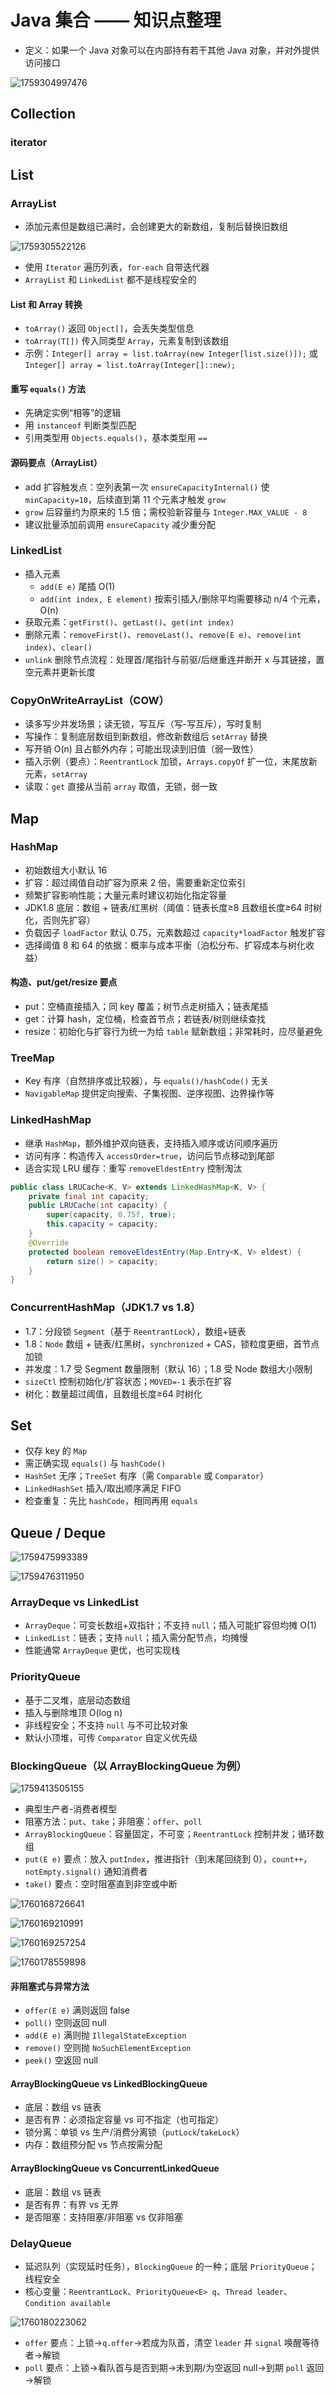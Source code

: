 # Java 集合 —— 知识点整理

* 定义：如果一个 Java 对象可以在内部持有若干其他 Java 对象，并对外提供访问接口

![1759304997476](image/1759304997476.png)

## Collection

### iterator


## List

### ArrayList

* 添加元素但是数组已满时，会创建更大的新数组，复制后替换旧数组

![1759305522126](image/1759305522126.png)

* 使用 `Iterator` 遍历列表，`for-each` 自带迭代器
* `ArrayList` 和 `LinkedList` 都不是线程安全的

#### List 和 Array 转换

* `toArray()` 返回 `Object[]`，会丢失类型信息
* `toArray(T[])` 传入同类型 `Array`，元素复制到该数组
* 示例：`Integer[] array = list.toArray(new Integer[list.size()]);` 或 `Integer[] array = list.toArray(Integer[]::new);`

#### 重写 `equals()` 方法

* 先确定实例“相等”的逻辑
* 用 `instanceof` 判断类型匹配
* 引用类型用 `Objects.equals()`，基本类型用 `==`

#### 源码要点（ArrayList）

- add 扩容触发点：空列表第一次 `ensureCapacityInternal()` 使 `minCapacity=10`，后续直到第 11 个元素才触发 `grow`
- `grow` 后容量约为原来的 1.5 倍；需校验新容量与 `Integer.MAX_VALUE - 8`
- 建议批量添加前调用 `ensureCapacity` 减少重分配

### LinkedList

- 插入元素
  - `add(E e)` 尾插 O(1)
  - `add(int index, E element)` 按索引插入/删除平均需要移动 n/4 个元素，O(n)
- 获取元素：`getFirst()`、`getLast()`、`get(int index)`
- 删除元素：`removeFirst()`、`removeLast()`、`remove(E e)`、`remove(int index)`、`clear()`
- `unlink` 删除节点流程：处理首/尾指针与前驱/后继重连并断开 x 与其链接，置空元素并更新长度

### CopyOnWriteArrayList（COW）

- 读多写少并发场景；读无锁，写互斥（写-写互斥），写时复制
- 写操作：复制底层数组到新数组，修改新数组后 `setArray` 替换
- 写开销 O(n) 且占额外内存；可能出现读到旧值（弱一致性）
- 插入示例（要点）：`ReentrantLock` 加锁，`Arrays.copyOf` 扩一位，末尾放新元素，`setArray`
- 读取：`get` 直接从当前 `array` 取值，无锁，弱一致

## Map

### HashMap

- 初始数组大小默认 16
- 扩容：超过阈值自动扩容为原来 2 倍，需要重新定位索引
- 频繁扩容影响性能；大量元素时建议初始化指定容量
- JDK1.8 底层：数组 + 链表/红黑树（阈值：链表长度≥8 且数组长度≥64 时树化，否则先扩容）
- 负载因子 `loadFactor` 默认 0.75，元素数超过 `capacity*loadFactor` 触发扩容
- 选择阈值 8 和 64 的依据：概率与成本平衡（泊松分布、扩容成本与树化收益）

#### 构造、put/get/resize 要点

- put：空桶直接插入；同 key 覆盖；树节点走树插入；链表尾插
- get：计算 hash，定位桶，检查首节点；若链表/树则继续查找
- resize：初始化与扩容行为统一为给 `table` 赋新数组；非常耗时，应尽量避免

### TreeMap

- Key 有序（自然排序或比较器），与 `equals()/hashCode()` 无关
- `NavigableMap` 提供定向搜索、子集视图、逆序视图、边界操作等

### LinkedHashMap

- 继承 `HashMap`，额外维护双向链表，支持插入顺序或访问顺序遍历
- 访问有序：构造传入 `accessOrder=true`，访问后节点移动到尾部
- 适合实现 LRU 缓存：重写 `removeEldestEntry` 控制淘汰

```java
public class LRUCache<K, V> extends LinkedHashMap<K, V> {
    private final int capacity;
    public LRUCache(int capacity) {
        super(capacity, 0.75f, true);
        this.capacity = capacity;
    }
    @Override
    protected boolean removeEldestEntry(Map.Entry<K, V> eldest) {
        return size() > capacity;
    }
}
```

### ConcurrentHashMap（JDK1.7 vs 1.8）

- 1.7：分段锁 `Segment`（基于 `ReentrantLock`），数组+链表
- 1.8：`Node` 数组 + 链表/红黑树，`synchronized` + CAS，锁粒度更细，首节点加锁
- 并发度：1.7 受 Segment 数量限制（默认 16）；1.8 受 Node 数组大小限制
- `sizeCtl` 控制初始化/扩容状态；`MOVED=-1` 表示在扩容
- 树化：数量超过阈值，且数组长度≥64 时树化

## Set

- 仅存 key 的 `Map`
- 需正确实现 `equals()` 与 `hashCode()`
- `HashSet` 无序；`TreeSet` 有序（需 `Comparable` 或 `Comparator`）
- `LinkedHashSet` 插入/取出顺序满足 FIFO
- 检查重复：先比 `hashCode`，相同再用 `equals`

## Queue / Deque

![1759475993389](image/1759475993389.png)

![1759476311950](image/1759476311950.png)

### ArrayDeque vs LinkedList

- `ArrayDeque`：可变长数组+双指针；不支持 `null`；插入可能扩容但均摊 O(1)
- `LinkedList`：链表；支持 `null`；插入需分配节点，均摊慢
- 性能通常 `ArrayDeque` 更优，也可实现栈

### PriorityQueue

- 基于二叉堆，底层动态数组
- 插入与删除堆顶 O(log n)
- 非线程安全；不支持 `null` 与不可比较对象
- 默认小顶堆，可传 `Comparator` 自定义优先级

### BlockingQueue（以 ArrayBlockingQueue 为例）

![1759413505155](image/1759413505155.png)

- 典型生产者-消费者模型
- 阻塞方法：`put`、`take`；非阻塞：`offer`、`poll`
- `ArrayBlockingQueue`：容量固定，不可变；`ReentrantLock` 控制并发；循环数组
- `put(E e)` 要点：放入 `putIndex`，推进指针（到末尾回绕到 0），`count++`，`notEmpty.signal()` 通知消费者
- `take()` 要点：空时阻塞直到非空或中断

![1760168726641](image/1760168726641.png)

![1760169210991](image/1760169210991.png)

![1760169257254](image/1760169257254.png)

![1760178559898](image/1760178559898.png)

#### 非阻塞式与异常方法

- `offer(E e)` 满则返回 false
- `poll()` 空则返回 null
- `add(E e)` 满则抛 `IllegalStateException`
- `remove()` 空则抛 `NoSuchElementException`
- `peek()` 空返回 null

#### ArrayBlockingQueue vs LinkedBlockingQueue

- 底层：数组 vs 链表
- 是否有界：必须指定容量 vs 可不指定（也可指定）
- 锁分离：单锁 vs 生产/消费分离锁（`putLock`/`takeLock`）
- 内存：数组预分配 vs 节点按需分配

#### ArrayBlockingQueue vs ConcurrentLinkedQueue

- 底层：数组 vs 链表
- 是否有界：有界 vs 无界
- 是否阻塞：支持阻塞/非阻塞 vs 仅非阻塞

### DelayQueue

- 延迟队列（实现延时任务），`BlockingQueue` 的一种；底层 `PriorityQueue`；线程安全
- 核心变量：`ReentrantLock`、`PriorityQueue<E> q`、`Thread leader`、`Condition available`

![1760180223062](image/1760180223062.png)

- `offer` 要点：上锁→`q.offer`→若成为队首，清空 `leader` 并 `signal` 唤醒等待者→解锁
- `poll` 要点：上锁→看队首与是否到期→未到期/为空返回 null→到期 `poll` 返回→解锁

